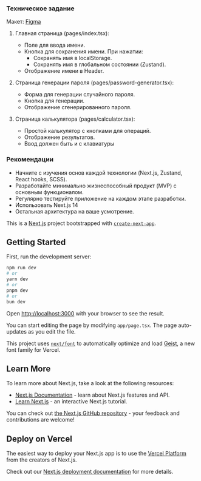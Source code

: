 ### Техническое задание

Макет:
[Figma](https://www.figma.com/design/Pt0Ki5QgCXOcT2qfdqVyx0/Untitled-(Copy)?node-id=2-12433&node-type=canvas&t=fwmH1cWHCbiOtWpQ-0)
1. Главная страница (pages/index.tsx):
   - Поле для ввода имени.
   - Кнопка для сохранения имени. При нажатии:
     - Сохранять имя в localStorage.
     - Сохранять имя в глобальном состоянии (Zustand).
   - Отображение имени в Header.

2. Страница генерации пароля (pages/password-generator.tsx):
   - Форма для генерации случайного пароля.
   - Кнопка для генерации.
   - Отображение сгенерированного пароля.

3. Страница калькулятора (pages/calculator.tsx):
   - Простой калькулятор с кнопками для операций.
   - Отображение результатов.
   - Ввод должен быть и с клавиатуры

### Рекомендации
- Начните с изучения основ каждой технологии (Next.js, Zustand, React hooks, SCSS).
- Разработайте минимально жизнеспособный продукт (MVP) с основным функционалом.
- Регулярно тестируйте приложение на каждом этапе разработки.
- Использовать Next.js 14
- Остальная архитектура на ваше усмотрение.


This is a [Next.js](https://nextjs.org) project bootstrapped with [`create-next-app`](https://nextjs.org/docs/app/api-reference/cli/create-next-app).

## Getting Started

First, run the development server:

```bash
npm run dev
# or
yarn dev
# or
pnpm dev
# or
bun dev
```

Open [http://localhost:3000](http://localhost:3000) with your browser to see the result.

You can start editing the page by modifying `app/page.tsx`. The page auto-updates as you edit the file.

This project uses [`next/font`](https://nextjs.org/docs/app/building-your-application/optimizing/fonts) to automatically optimize and load [Geist](https://vercel.com/font), a new font family for Vercel.

## Learn More

To learn more about Next.js, take a look at the following resources:

- [Next.js Documentation](https://nextjs.org/docs) - learn about Next.js features and API.
- [Learn Next.js](https://nextjs.org/learn) - an interactive Next.js tutorial.

You can check out [the Next.js GitHub repository](https://github.com/vercel/next.js) - your feedback and contributions are welcome!

## Deploy on Vercel

The easiest way to deploy your Next.js app is to use the [Vercel Platform](https://vercel.com/new?utm_medium=default-template&filter=next.js&utm_source=create-next-app&utm_campaign=create-next-app-readme) from the creators of Next.js.

Check out our [Next.js deployment documentation](https://nextjs.org/docs/app/building-your-application/deploying) for more details.

